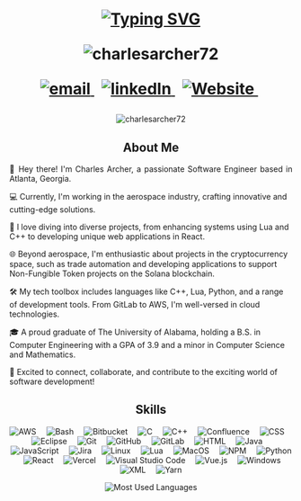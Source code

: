 <h1 align="center">

[![Typing SVG](https://readme-typing-svg.herokuapp.com?font=Ubuntu+Mono&size=30&color=A63636&center=true&vCenter=true&lines=Hello+World!;Welcome+To+My+GitHub!; )](https://git.io/typing-svg)
  <div align="center">
    <img src="https://komarev.com/ghpvc/?username=charlesarcher72&label=Profile%20views&color=A63636&style=plastic" alt="charlesarcher72" /> 
  </div>
  <p align="center">
    <a href="mailto:charlesarcher72@gmail.com">
      <img src="https://img.shields.io/badge/email-red?style=for-the-badge&logo=gmail&logoColor=white" alt="email">
    </a>&nbsp;
    <a href="https://www.linkedin.com/in/charlesrarcher/">
      <img src="https://img.shields.io/badge/linkedin-0A66C2?style=for-the-badge&logo=linkedin&logoColor=white" alt="linkedIn">
    </a>&nbsp;
    <a href="https://www.charlesarcher.me/">
      <img src="https://img.shields.io/badge/website-C3897E?style=for-the-badge&logo=about.me&logoColor=white" alt="Website">
    </a>&nbsp;
  </p>
</h1> 

<div align="center">
  <img src="https://github-readme-streak-stats.herokuapp.com?user=charlesarcher72&theme=blood-dark&border_radius=5&date_format=n%2Fj%5B%2FY%5D&background=A63636&border=FCFAEF&stroke=FCFAEF&ring=FCFAEF&dates=E2E0A5&sideLabels=FCFAEF&sideNums=FCFAEF&currStreakLabel=FCFAEF&fire=E2E0A5&currStreakNum=E2E0A5)" alt="charlesarcher72" />
</div>

<h2 align="center">About Me</h2>

<p align="justify">
  👋 Hey there! I'm Charles Archer, a passionate Software Engineer based in Atlanta, Georgia.

  💻 Currently, I'm working in the aerospace industry, crafting innovative and cutting-edge solutions.

  🚀 I love diving into diverse projects, from enhancing systems using Lua and C++ to developing unique web applications in React.

  🌐 Beyond aerospace, I'm enthusiastic about projects in the cryptocurrency space, such as trade automation and developing applications to support Non-Fungible Token projects on the Solana blockchain.

  🛠️ My tech toolbox includes languages like C++, Lua, Python, and a range of development tools. From GitLab to AWS, I'm well-versed in cloud technologies.

  🎓 A proud graduate of The University of Alabama, holding a B.S. in Computer Engineering with a GPA of 3.9 and a minor in Computer Science and Mathematics.

  🌟 Excited to connect, collaborate, and contribute to the exciting world of software development!
</p>

<h2 align="center">Skills</h2>

<p align="center">
  <img alt="AWS" src="https://img.shields.io/badge/AWS-D3504A.svg?style=plastic&logo=amazonwebservices&logoColor=white">&emsp;
  <img alt="Bash" src="https://img.shields.io/badge/Bash-D3504A.svg?style=plastic&logo=gnu-bash&logoColor=white">&emsp;
  <img alt="Bitbucket" src="https://img.shields.io/badge/Bitbucket-D3504A.svg?style=plastic&logo=bitbucket&logoColor=white">&emsp;
  <img alt="C" src="https://img.shields.io/badge/C-D3504A.svg?style=plastic&logo=c&logoColor=white">&emsp;
  <img alt="C++" src="https://img.shields.io/badge/C++-D3504A.svg?style=plastic&logo=c%2B%2B&logoColor=white">&emsp;
  <img alt="Confluence" src="https://img.shields.io/badge/Confluence-D3504A.svg?style=plastic&logo=confluence&logoColor=white">&emsp;
  <img alt="CSS" src="https://img.shields.io/badge/CSS-D3504A.svg?style=plastic&logo=css3&logoColor=white">&emsp;
  <img alt="Eclipse" src="https://img.shields.io/badge/Eclipse-D3504A.svg?style=plastic&logo=eclipse&logoColor=white">&emsp;
  <img alt="Git" src="https://img.shields.io/badge/Git-D3504A.svg?style=plastic&logo=git&logoColor=white">&emsp;
  <img alt="GitHub" src="https://img.shields.io/badge/GitHub-D3504A.svg?style=plastic&logo=github&logoColor=white">&emsp;
  <img alt="GitLab" src="https://img.shields.io/badge/GitLab-D3504A.svg?style=plastic&logo=gitlab&logoColor=white">&emsp;
  <img alt="HTML" src="https://img.shields.io/badge/HTML-D3504A.svg?style=plastic&logo=html5&logoColor=white">&emsp;
  <img alt="Java" src="https://img.shields.io/badge/Java-D3504A.svg?style=plastic&logo=openJDK&logoColor=white">&emsp;
  <img alt="JavaScript" src="https://img.shields.io/badge/JavaScript-D3504A.svg?style=plastic&logo=javascript&logoColor=white">&emsp;
  <img alt="Jira" src="https://img.shields.io/badge/Jira-D3504A.svg?style=plastic&logo=jira&logoColor=white">&emsp;
  <img alt="Linux" src="https://img.shields.io/badge/Linux-D3504A.svg?style=plastic&logo=linux&logoColor=white">&emsp;
  <img alt="Lua" src="https://img.shields.io/badge/Lua-D3504A.svg?style=plastic&logo=lua&logoColor=white">&emsp;
  <img alt="MacOS" src="https://img.shields.io/badge/macOS-D3504A.svg?style=plastic&logo=apple&logoColor=white">&emsp;
  <img alt="NPM" src="https://img.shields.io/badge/NPM-D3504A.svg?style=plastic&logo=npm&logoColor=white">&emsp;
  <img alt="Python" src="https://img.shields.io/badge/Python-D3504A?style=plastic&logo=python&logoColor=white">&emsp;
  <img alt="React" src="https://img.shields.io/badge/React-D3504A.svg?style=plastic&logo=react&logoColor=white">&emsp;
  <img alt="Vercel" src="https://img.shields.io/badge/Vercel-D3504A.svg?style=plastic&logo=vercel&logoColor=white">&emsp;
  <img alt="Visual Studio Code" src="https://img.shields.io/badge/Visual%20Studio%20Code-D3504A.svg?style=plastic&logo=visual%20studio%20code&logoColor=white">&emsp;
  <img alt="Vue.js" src="https://img.shields.io/badge/Vue.js-D3504A.svg?style=plastic&logo=vue.js&logoColor=white">&emsp;
  <img alt="Windows" src="https://img.shields.io/badge/Windows-D3504A.svg?style=plastic&logo=Windows&logoColor=white">&emsp;
  <img alt="XML" src="https://img.shields.io/badge/Xml-D3504A?style=plastic&logo=xml&logoColor=white">&emsp;
  <img alt="Yarn" src="https://img.shields.io/badge/Yarn-D3504A.svg?style=plastic&logo=yarn&logoColor=white">
</p>

<div align="center">
  <img src="https://github-readme-stats.vercel.app/api/top-langs/?username=charlesarcher72&theme=dark&show_icons=true&hide_border=true&layout=compact" alt="Most Used Languages" />
</div>

